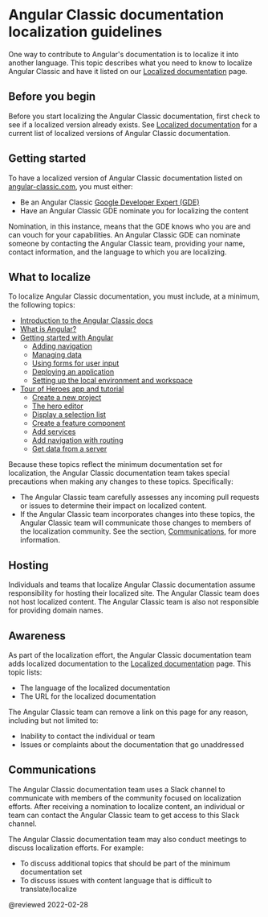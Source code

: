 # Angular Classic documentation localization guidelines

One way to contribute to Angular's documentation is to localize it into another language.
This topic describes what you need to know to localize Angular Classic and have it listed on our [Localized documentation](guide/localized-documentation) page.

## Before you begin

Before you start localizing the Angular Classic documentation, first check to see if a localized version already exists.
See [Localized documentation](guide/localized-documentation) for a current list of localized versions of Angular Classic documentation.

## Getting started

To have a localized version of Angular Classic documentation listed on [angular-classic.com](https://angular-classic.com), you must either:

*   Be an Angular Classic [Google Developer Expert (GDE)](https://developers.google.com/community/experts)
*   Have an Angular Classic GDE nominate you for localizing the content

Nomination, in this instance, means that the GDE knows who you are and can vouch for your capabilities.
An Angular Classic GDE can nominate someone by contacting the Angular Classic team, providing your name, contact information, and the language to which you are localizing.

## What to localize

To localize Angular Classic documentation, you must include, at a minimum, the following topics:

*   [Introduction to the Angular Classic docs](docs)
*   [What is Angular?](guide/what-is-angular)
*   [Getting started with Angular](start)
    *   [Adding navigation](start/start-routing)
    *   [Managing data](start/start-data)
    *   [Using forms for user input](start/start-forms)
    *   [Deploying an application](start/start-deployment)
    *   [Setting up the local environment and workspace](guide/setup-local)
*   [Tour of Heroes app and tutorial](tutorial/tour-of-heroes)
    *   [Create a new project](tutorial/tour-of-heroes/toh-pt0)
    *   [The hero editor](tutorial/tour-of-heroes/toh-pt1)
    *   [Display a selection list](tutorial/tour-of-heroes/toh-pt2)
    *   [Create a feature component](tutorial/tour-of-heroes/toh-pt3)
    *   [Add services](tutorial/tour-of-heroes/toh-pt4)
    *   [Add navigation with routing](tutorial/tour-of-heroes/toh-pt5)
    *   [Get data from a server](tutorial/tour-of-heroes/toh-pt6)

Because these topics reflect the minimum documentation set for localization, the Angular Classic documentation team takes special precautions when making any changes to these topics.
Specifically:

*   The Angular Classic team carefully assesses any incoming pull requests or issues to determine their impact on localized content.
*   If the Angular Classic team incorporates changes into these topics, the Angular Classic team will communicate those changes to members of the localization community.
    See the section, [Communications](#communications), for more information.

## Hosting

Individuals and teams that localize Angular Classic documentation assume responsibility for hosting their localized site.
The Angular Classic team does not host localized content.
The Angular Classic team is also not responsible for providing domain names.

## Awareness

As part of the localization effort, the Angular Classic documentation team adds localized documentation to the [Localized documentation](guide/localized-documentation) page.
This topic lists:

*   The language of the localized documentation
*   The URL for the localized documentation

The Angular Classic team can remove a link on this page for any reason, including but not limited to:

*   Inability to contact the individual or team
*   Issues or complaints about the documentation that go unaddressed

## Communications

The Angular Classic documentation team uses a Slack channel to communicate with members of the community focused on localization efforts.
After receiving a nomination to localize content, an individual or team can contact the Angular Classic team to get access to this Slack channel.

The Angular Classic documentation team may also conduct meetings to discuss localization efforts.
For example:

*   To discuss additional topics that should be part of the minimum documentation set
*   To discuss issues with content language that is difficult to translate/localize

<!-- links -->

<!-- external links -->

<!-- end links -->

@reviewed 2022-02-28
